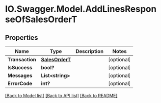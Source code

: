 # IO.Swagger.Model.AddLinesResponseOfSalesOrderT
## Properties

Name | Type | Description | Notes
------------ | ------------- | ------------- | -------------
**Transaction** | [**SalesOrderT**](SalesOrderT.md) |  | [optional] 
**IsSuccess** | **bool?** |  | [optional] 
**Messages** | **List&lt;string&gt;** |  | [optional] 
**ErrorCode** | **int?** |  | [optional] 

[[Back to Model list]](../README.md#documentation-for-models) [[Back to API list]](../README.md#documentation-for-api-endpoints) [[Back to README]](../README.md)

